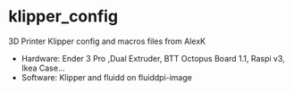 # klipper_config
3D Printer Klipper config and macros files from AlexK  
 - Hardware: Ender 3 Pro ,Dual Extruder, BTT Octopus Board 1.1, Raspi v3, Ikea Case...
 - Software: Klipper and fluidd on fluiddpi-image
